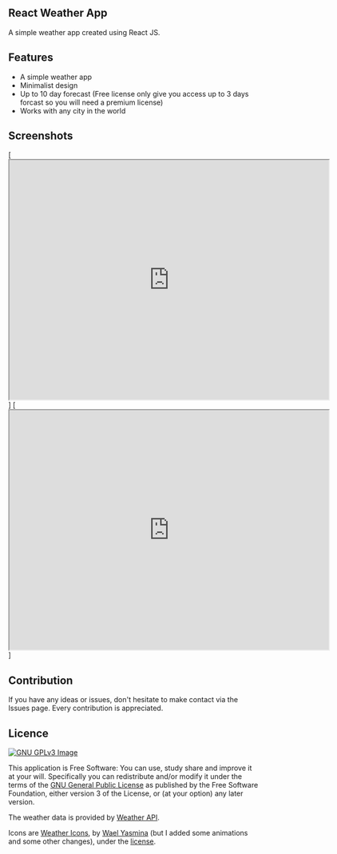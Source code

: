 ## React Weather App
A simple weather app created using React JS.

## Features
* A simple weather app
* Minimalist design
* Up to 10 day forecast (Free license only give you access up to 3 days forcast so you will need a premium license)
* Works with any city in the world

## Screenshots
[<iframe src="https://drive.google.com/file/d/1qy7xtMlklacWr7sQ5UtG9b2hPA-VeK3t/preview" width="640" height="480"></iframe>]
[<iframe src="https://drive.google.com/file/d/1ZrtH8jBmYS-eUyAEq8Cy3X3CGqZFANht/preview" width="640" height="480"></iframe>]

## Contribution
If you have any ideas or issues, don't hesitate to make contact via the Issues page. Every contribution is appreciated.

## Licence
[![GNU GPLv3 Image](https://www.gnu.org/graphics/gplv3-127x51.png)](http://www.gnu.org/licenses/gpl-3.0.en.html)  

This application is Free Software: You can use, study share and improve it at your
will. Specifically you can redistribute and/or modify it under the terms of the
[GNU General Public License](https://www.gnu.org/licenses/gpl.html) as
published by the Free Software Foundation, either version 3 of the License, or
(at your option) any later version.

The weather data is provided by [Weather API](http://www.weatherapi.com/).

Icons are <a href='https://erikflowers.github.io/weather-icons/'>Weather Icons</a>, by <a href='http://codepen.io/WaelYasmina'> Wael Yasmina</a> (but I added some animations and some other changes), under the <a href='https://codepen.io/WaelYasmina/pen/brgNYK/license'>license</a>.
